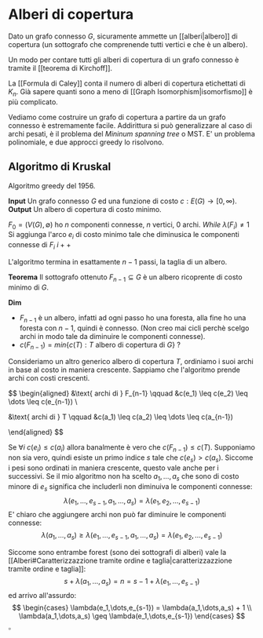 # Alberi di copertura

Dato un grafo connesso $G$, sicuramente ammette un [[alberi|albero]] di copertura (un sottografo che comprenende tutti vertici e che è un albero).

Un modo per contare tutti gli alberi di copertura di un grafo connesso è tramite il [[teorema di Kirchoff]]. 

La [[Formula di Caley]] conta il numero di alberi di copertura etichettati di $K_n$. Già sapere quanti sono a meno di [[Graph Isomorphism|isomorfismo]] è più complicato.  

Vediamo come costruire un grafo di copertura a partire da un grafo connesso è estremamente facile. Addirittura si può generalizzare al caso di archi pesati, è il problema del  _Mininum spanning tree_ o MST. E' un problema polinomiale, e due approcci greedy lo risolvono.

## Algoritmo di Kruskal 

Algoritmo greedy del 1956.

**Input** Un grafo connesso $G$ ed una funzione di costo $c : E(G) \to [0,\infty)$.
**Output** Un albero di copertura di costo minimo.

$F_0 = (V(G), \emptyset)$ ho $n$ componenti connesse, $n$ vertici, $0$ archi.
_While_ $\lambda(F_i) \neq 1$ 
	Si aggiunga l'arco $e_i$ di costo minimo tale che diminusica le componenti connesse di $F_i$
	$i++$

L'algoritmo termina in esattamente $n-1$ passi, la taglia di un albero.

**Teorema** Il sottografo ottenuto $F_{n-1}\subseteq G$ è un albero ricoprente di costo minimo di $G$.

**Dim** 
- $F_{n-1}$ è un albero, infatti ad ogni passo ho una foresta, alla fine ho una foresta con $n-1$, quindi è connesso. (Non creo mai cicli perchè scelgo archi in modo tale da diminuire le componenti connesse).
-  $c(F_{n-1}) = min \{ c(T) : T \text{ albero di copertura di } G\}$ ?   

Consideriamo un altro generico albero di copertura $T$, ordiniamo i suoi archi in base al costo in maniera crescente. Sappiamo che l'algoritmo prende archi con costi crescenti.

$$
\begin{aligned}
&\text{ archi di } F_{n-1} \qquad &c(e_1) \leq c(e_2) \leq \dots \leq c(e_{n-1}) \\

&\text{ archi di } T \qquad &c(a_1) \leq c(a_2) \leq \dots \leq c(a_{n-1})

\end{aligned}
$$

Se $\forall i$ $c(e_i) \leq c(a_i)$ allora banalmente è vero che $c(F_{n-1}) \leq c(T)$. Supponiamo non sia vero, quindi esiste un primo indice $s$ tale che $c(e_s) > c(a_s)$. Siccome i pesi sono ordinati in maniera crescente, questo vale anche per i successivi. Se il mio algoritmo non ha scelto $a_1,\dots,a_s$ che sono di costo minore di $e_s$ significa che includerli non diminuiva le componenti connesse:
$$
\lambda(e_1,\dots, e_{s-1}, a_1,\dots,a_s) = \lambda(e_1,e_2,\dots,e_{s-1})
$$
E' chiaro che aggiungere archi non può far diminuire le componenti connesse:
$$
\lambda(a_1,\dots,a_s) \geq \lambda(e_1,\dots, e_{s-1}, a_1,\dots,a_s) = \lambda(e_1,e_2,\dots,e_{s-1})
$$

Siccome sono entrambe forest (sono dei sottografi di alberi) vale la [[Alberi#Caratterizzazzione tramite ordine e taglia|caratterizzazzione tramite ordine e taglia]]:
$$
s+\lambda(a_1,\dots,a_s) = n = s-1 +\lambda(e_1,\dots, e_{s-1})
$$
ed arrivo all'assurdo:
$$
\begin{cases}
\lambda(e_1,\dots,e_{s-1}) = \lambda(a_1,\dots,a_s) + 1 \\
\lambda(a_1,\dots,a_s) \geq \lambda(e_1,\dots,e_{s-1})
\end{cases}
$$
$\square$ 


